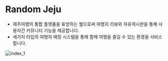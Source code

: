 # Random Jeju

- 제주여행의 통합 플랫폼을 표방하는 웹으로써 여행지 리뷰와 자유게시판을 통해 사용자간 커뮤니티 기능을 제공합니다.
- 세가지 타입의 여행자 매칭 시스템을 통해 함께 여행을 즐길 수 있는 환경을 서비스 합니다.

![index_1](https://user-images.githubusercontent.com/87962947/156979898-d8ec7505-b813-443b-b90d-1d581684c69e.png)

